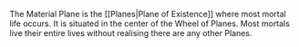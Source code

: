 The Material Plane is the [[Planes|Plane of Existence]] where most mortal life occurs. It is situated in the center of the Wheel of Planes. Most mortals live their entire lives without realising there are any other Planes.